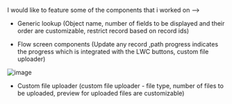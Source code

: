 I would like to feature some of the components that i worked on -->

- Generic lookup (Object name, number of fields to be displayed and their order are customizable, restrict record based on record ids)

- Flow screen components (Update any record ,path progress indicates the progress which is integrated with the LWC buttons, custom file uploader)

![image](https://user-images.githubusercontent.com/101804960/182444181-4adeec45-95d2-4cf7-ad39-c8f75728cd75.png)

- Custom file uploader (custom file uploader - file type, number     of files to be uploaded, preview for uploaded files are customizable)
